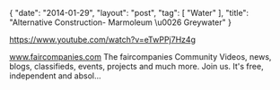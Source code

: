 {
   "date": "2014-01-29",
   "layout": "post",
   "tag": [
      "Water"
   ],
   "title": "Alternative Construction- Marmoleum \u0026 Greywater"
}

https://www.youtube.com/watch?v=eTwPPj7Hz4g 

 www.faircompanies.com The faircompanies Community Videos, news, blogs, classifieds, events, projects and much more. Join us. It's free, independent and absol...